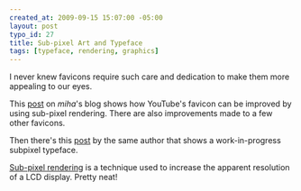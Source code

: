 ```yaml
--- 
created_at: 2009-09-15 15:07:00 -05:00
layout: post
typo_id: 27
title: Sub-pixel Art and Typeface
tags: [typeface, rendering, graphics]
---
```

<p>I never knew favicons require such care and dedication to make them more appealing to our eyes.</p>
<p>This <a href="http://typophile.com/node/60577">post</a> on <em>miha</em>'s blog shows how YouTube's favicon can be improved by using sub-pixel rendering. There are also improvements made to a few other favicons.</p>
<p>Then there's this <a href="http://typophile.com/node/61920">post</a> by the same author that shows a work-in-progress subpixel typeface.</p>
<p><a href="http://en.wikipedia.org/wiki/Subpixel_rendering">Sub-pixel rendering</a> is a technique used to increase the apparent resolution of a LCD display. Pretty neat!</p>
